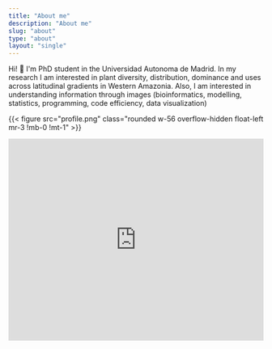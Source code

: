 ```yaml
---
title: "About me"
description: "About me"
slug: "about"
type: "about"
layout: "single"
---
```


Hi! :wave: I'm PhD student in the Universidad Autonoma de Madrid.
In my research I am interested in plant diversity, distribution, dominance and uses across latitudinal gradients in Western Amazonia.
Also, I am interested in understanding information through images (bioinformatics, modelling, statistics, programming, code efficiency, data visualization)

{{< figure src="profile.png" class="rounded w-56 overflow-hidden float-left mr-3 !mb-0 !mt-1" >}}

<iframe height="400" width="100%" frameborder="no" src="https://puason.shinyapps.io/Species/"> </iframe>
